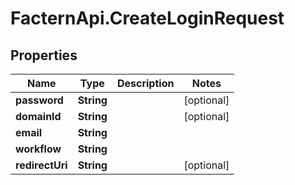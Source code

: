 # FacternApi.CreateLoginRequest

## Properties
Name | Type | Description | Notes
------------ | ------------- | ------------- | -------------
**password** | **String** |  | [optional] 
**domainId** | **String** |  | [optional] 
**email** | **String** |  | 
**workflow** | **String** |  | 
**redirectUri** | **String** |  | [optional] 


